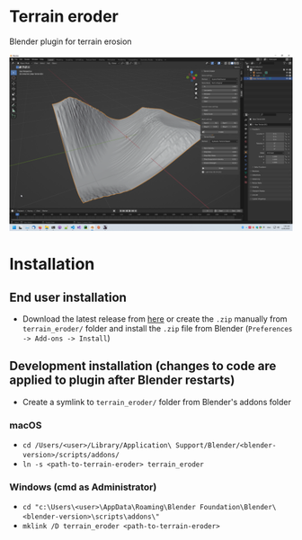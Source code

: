 # Terrain eroder
Blender plugin for terrain erosion

<img width=600 src="https://github.com/petak5/BP/blob/master/resources/screenshot.png?raw=true">

# Installation

## End user installation
- Download the latest release from [here](https://github.com/petak5/BP/releases/) or create the `.zip` manually from `terrain_eroder/` folder and install the `.zip` file from Blender (`Preferences -> Add-ons -> Install`)

## Development installation (changes to code are applied to plugin after Blender restarts)
- Create a symlink to `terrain_eroder/` folder from Blender's addons folder
### macOS
- `cd /Users/<user>/Library/Application\ Support/Blender/<blender-version>/scripts/addons/`
- `ln -s <path-to-terrain-eroder> terrain_eroder`
### Windows (cmd as Administrator)
- `cd "c:\Users\<user>\AppData\Roaming\Blender Foundation\Blender\<blender-version>\scripts\addons\"`
- `mklink /D terrain_eroder <path-to-terrain-eroder>`
